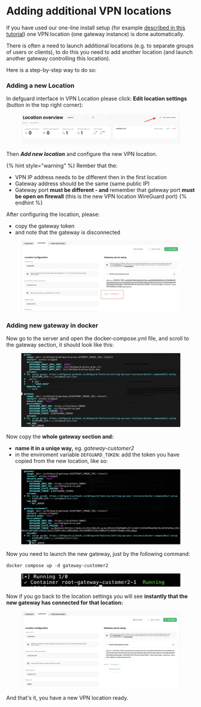 # Adding additional VPN locations

If you have used our one-line install setup (for example [described in this tutorial](./)) one VPN location (one gateway instance) is done automatically.

There is often a need to launch additional locations (e.g. to separate groups of users or clients), to do this you need to add another location (and launch another gateway controlling this location).

Here is a step-by-step way to do so:

### Adding a new Location

In defguard interface in VPN Location please click: **Edit location settings** (button in the top right corner):

<figure><img src="../../.gitbook/assets/Screenshot 2024-08-15 at 21.40.38.png" alt=""><figcaption></figcaption></figure>

Then _**Add new location**_ and configure the new VPN location.

{% hint style="warning" %}
Rember that the:

* VPN IP address needs to be different then in the first location
* Gateway address should be the same (same public IP)
* Gateway port **must be different - and** remember that gateway port **must be open on firewall** (this is the new VPN location WireGuard port)
{% endhint %}

After configuring the location, please:

* copy the gateway token
* and note that the gateway is disconnected

<figure><img src="../../.gitbook/assets/Screenshot 2024-08-15 at 21.28.25.png" alt=""><figcaption></figcaption></figure>

### Adding new gateway in docker

Now go to the server and open the docker-compose.yml file, and scroll to the gateway section, it should look like this:

<figure><img src="../../.gitbook/assets/docker-gw1.png" alt=""><figcaption></figcaption></figure>

Now copy the **whole gateway section and:**

* **name it in a uniqe way,** eg. _gateway-customer2_&#x20;
* in the enviroment variable `DEFGUARD_TOKEN`: add the token you have copied from the new location, like so:

<figure><img src="../../.gitbook/assets/Screenshot 2024-08-15 at 21.52.19.png" alt=""><figcaption></figcaption></figure>

Now you need to launch the new gateway, just by the following command:

```
docker compose up -d gateway-customer2
```

<figure><img src="../../.gitbook/assets/Screenshot 2024-08-15 at 21.54.02.png" alt=""><figcaption></figcaption></figure>

Now if you go back to the location settings you will see **instantly that the new gateway has connected for that location:**



<figure><img src="../../.gitbook/assets/Screenshot 2024-08-15 at 21.29.37.png" alt=""><figcaption></figcaption></figure>

And that's it, you have a new VPN location ready.
